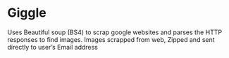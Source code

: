 # Giggle
Uses Beautiful soup (BS4) to scrap google websites and parses the HTTP responses to find images. Images scrapped from web, Zipped and sent directly to user’s Email address
